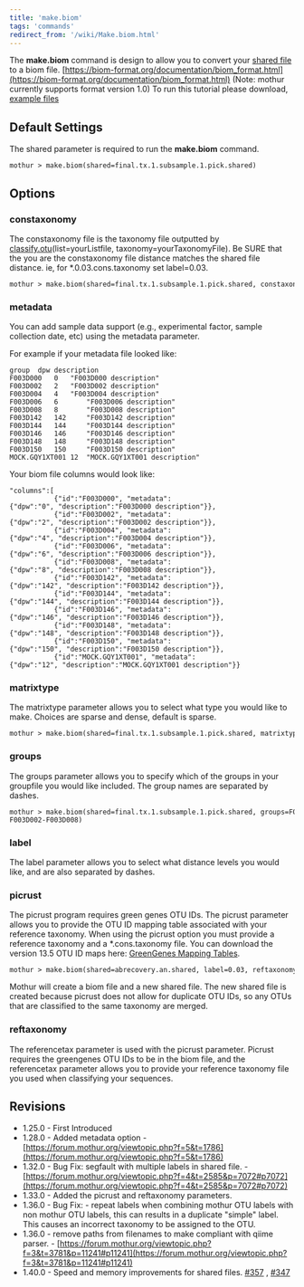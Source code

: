 ```yaml
---
title: 'make.biom'
tags: 'commands'
redirect_from: '/wiki/Make.biom.html'
---
```

The **make.biom** command is design to allow you to
convert your [shared file](shared_file) to a biom file.
[https://biom-format.org/documentation/biom_format.html](https://biom-format.org/documentation/biom_format.html) (Note: mothur
currently supports format version 1.0) To run this tutorial please
download, [ example files](https://mothur.s3.us-east-2.amazonaws.com/wiki/make_biom_files.zip)

## Default Settings

The shared parameter is required to run the **make.biom** command.

    mothur > make.biom(shared=final.tx.1.subsample.1.pick.shared)

## Options

### constaxonomy

The constaxonomy file is the taxonomy file outputted by
[classify.otu](classify.otu)(list=yourListfile,
taxonomy=yourTaxonomyFile). Be SURE that the you are the constaxonomy
file distance matches the shared file distance. ie, for
\*.0.03.cons.taxonomy set label=0.03.

    mothur > make.biom(shared=final.tx.1.subsample.1.pick.shared, constaxonomy=final.tx.1.cons.taxonomy)

### metadata

You can add sample data support (e.g., experimental factor, sample
collection date, etc) using the metadata parameter.

For example if your metadata file looked like:

    group  dpw description
    F003D000   0   "F003D000 description"
    F003D002   2   "F003D002 description"
    F003D004   4   "F003D004 description"
    F003D006   6       "F003D006 description"
    F003D008   8       "F003D008 description"
    F003D142   142     "F003D142 description"
    F003D144   144     "F003D144 description"
    F003D146   146     "F003D146 description"
    F003D148   148     "F003D148 description"
    F003D150   150     "F003D150 description"
    MOCK.GQY1XT001 12  "MOCK.GQY1XT001 description"

Your biom file columns would look like:

    "columns":[
               {"id":"F003D000", "metadata":{"dpw":"0", "description":"F003D000 description"}},
               {"id":"F003D002", "metadata":{"dpw":"2", "description":"F003D002 description"}},
               {"id":"F003D004", "metadata":{"dpw":"4", "description":"F003D004 description"}},
               {"id":"F003D006", "metadata":{"dpw":"6", "description":"F003D006 description"}},
               {"id":"F003D008", "metadata":{"dpw":"8", "description":"F003D008 description"}},
               {"id":"F003D142", "metadata":{"dpw":"142", "description":"F003D142 description"}},
               {"id":"F003D144", "metadata":{"dpw":"144", "description":"F003D144 description"}},
               {"id":"F003D146", "metadata":{"dpw":"146", "description":"F003D146 description"}},
               {"id":"F003D148", "metadata":{"dpw":"148", "description":"F003D148 description"}},
               {"id":"F003D150", "metadata":{"dpw":"150", "description":"F003D150 description"}},
               {"id":"MOCK.GQY1XT001", "metadata":{"dpw":"12", "description":"MOCK.GQY1XT001 description"}}

### matrixtype

The matrixtype parameter allows you to select what type you would like
to make. Choices are sparse and dense, default is sparse.

    mothur > make.biom(shared=final.tx.1.subsample.1.pick.shared, matrixtype=dense)

### groups

The groups parameter allows you to specify which of the groups in your
groupfile you would like included. The group names are separated by
dashes.

    mothur > make.biom(shared=final.tx.1.subsample.1.pick.shared, groups=F003D000-F003D002-F003D008)

### label

The label parameter allows you to select what distance levels you would
like, and are also separated by dashes.

### picrust

The picrust program requires green genes OTU IDs. The picrust parameter
allows you to provide the OTU ID mapping table associated with your
reference taxonomy. When using the picrust option you must provide a
reference taxonomy and a \*.cons.taxonomy file. You can download the
version 13.5 OTU ID maps here: [GreenGenes Mapping
Tables](https://www.mothur.org/w/images/b/be/GG_13_5_otuMapTable.zip).

    mothur > make.biom(shared=abrecovery.an.shared, label=0.03, reftaxonomy=gg_13_5_99.gg.tax, constaxonomy=abrecovery.an.0.03.cons.taxonomy, picrust=97.gg.otu_map)

Mothur will create a biom file and a new shared file. The new shared
file is created because picrust does not allow for duplicate OTU IDs, so
any OTUs that are classified to the same taxonomy are merged.

### reftaxonomy

The referencetax parameter is used with the picrust parameter. Picrust
requires the greengenes OTU IDs to be in the biom file, and the
referencetax parameter allows you to provide your reference taxonomy
file you used when classifying your sequences.

## Revisions

-   1.25.0 - First Introduced
-   1.28.0 - Added metadata option -
    [https://forum.mothur.org/viewtopic.php?f=5&t=1786](https://forum.mothur.org/viewtopic.php?f=5&t=1786)
-   1.32.0 - Bug Fix: segfault with multiple labels in shared file. -
    [https://forum.mothur.org/viewtopic.php?f=4&t=2585&p=7072#p7072](https://forum.mothur.org/viewtopic.php?f=4&t=2585&p=7072#p7072)
-   1.33.0 - Added the picrust and reftaxonomy parameters.
-   1.36.0 - Bug Fix: - repeat labels when combining mothur OTU labels
    with non mothur OTU labels, this can results in a duplicate
    \"simple\" label. This causes an incorrect taxonomy to be assigned
    to the OTU.
-   1.36.0 - remove paths from filenames to make compliant with qiime
    parser. -
    [https://forum.mothur.org/viewtopic.php?f=3&t=3781&p=11241#p11241](https://forum.mothur.org/viewtopic.php?f=3&t=3781&p=11241#p11241)
-   1.40.0 - Speed and memory improvements for shared files.
    [\#357](https://github.com/mothur/mothur/issues/357) ,
    [\#347](https://github.com/mothur/mothur/issues/347)


